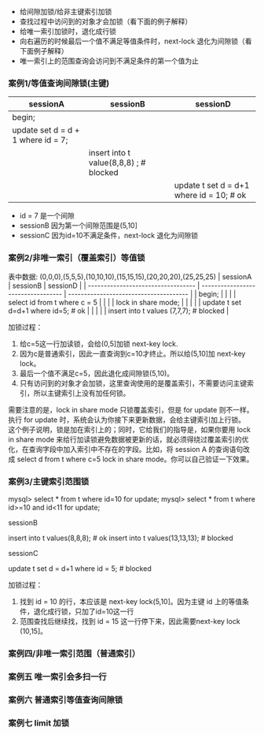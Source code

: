 

- 给间隙加锁/给非主键索引加锁
- 查找过程中访问到的对象才会加锁（看下面的例子解释）
- 给唯一索引加锁时，退化成行锁
- 向右遍历的时候最后一个值不满足等值条件时，next-lock 退化为间隙锁（看下面例子解释）
- 唯一索引上的范围查询会访问到不满足条件的第一个值为止

### 案例1/等值查询间隙锁(主键)

| sessionA                           | sessionB                               | sessionD                                 |
| ---------------------------------- | -------------------------------------- | ---------------------------------------- |
| begin;                             |                                        |                                          |
| update set d = d + 1 where id = 7; |                                        |                                          |
|                                    | insert into t value(8,8,8) ; # blocked |                                          |
|                                    |                                        | update t set d = d+1 where id = 10; # ok |

- id = 7 是一个间隙
- sessionB  因为第一个间隙范围是(5,10]
- sessionC  因为id=10不满足条件，next-lock 退化为间隙锁  


### 案例2/非唯一索引（覆盖索引）等值锁

表中数据: (0,0,0),(5,5,5),(10,10,10),(15,15,15),(20,20,20),(25,25,25)
| sessionA                           | sessionB                           | sessionD                               |
| ---------------------------------- | ---------------------------------- | -------------------------------------- |
| begin;                             |                                    |                                        |
| select id from t where c = 5       |                                    |                                        |
| lock in share mode;                |                                    |                                        |
|                                    | update t set d=d+1 where id=5; # ok |                                        |
|                                    |                                    | insert into t values (7,7,7); # blocked |

加锁过程：  
1. 给c=5这一行加读锁，会给(0,5]加锁 next-key lock.  
2. 因为c是普通索引，因此一直查询到c=10才终止。所以给(5,10]加 next-key lock。  
3. 最后一个值不满足c=5，因此退化成间隙锁(5,10)。  
4. 只有访问到的对象才会加锁，这里查询使用的是覆盖索引，不需要访问主键索引，所以主键索引上没有加任何锁。  

需要注意的是，lock in share mode 只锁覆盖索引，但是 for update 则不一样。执行 for update 时，系统会认为你接下来更新数据，会给主键索引加上行锁。  
这个例子说明，锁是加在索引上的；同时，它给我们的指导是，如果你要用 lock in share mode 来给行加读锁避免数据被更新的话，就必须得绕过覆盖索引的优化，在查询字段中加入索引中不存在的字段。比如，将 session A 的查询语句改成 select d from t where c=5 lock in share mode。你可以自己验证一下效果。  

### 案例3/主键索引范围锁

mysql> select * from t where id=10 for update;
mysql> select * from t where id>=10 and id<11 for update;

sessionB

insert into t values(8,8,8); # ok
insert into t values(13,13,13); # blocked

sessionC

update t set d = d+1 where id = 5; # blocked

加锁过程：
1. 找到 id = 10 的行，本应该是 next-key lock(5,10]。因为主键 id 上的等值条件，退化成行锁，只加了id=10这一行
2. 范围查找后继续找，找到 id = 15 这一行停下来，因此需要next-key lock (10,15]。

### 案例四/非唯一索引范围（普通索引）

### 案例五 唯一索引会多扫一行

### 案例六 普通索引等值查询间隙锁

### 案例七 limit 加锁
